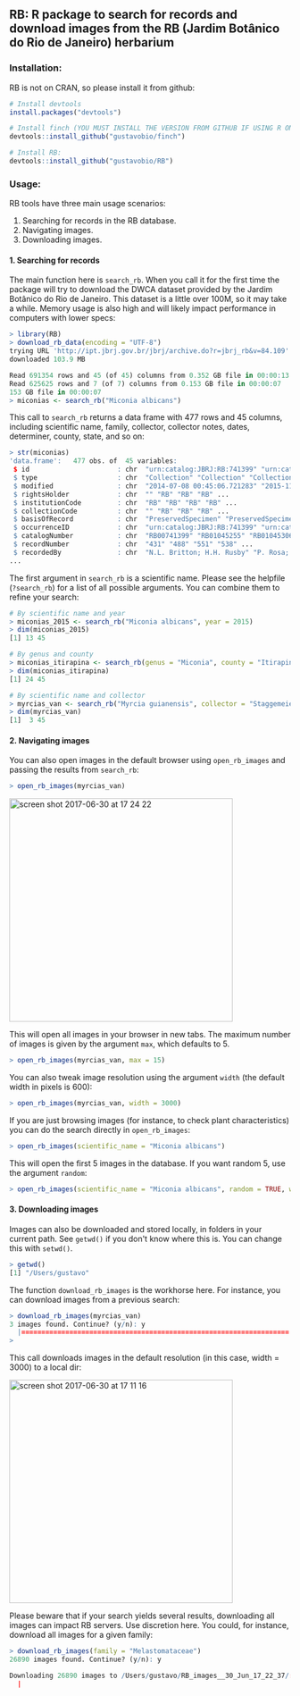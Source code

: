## RB: R package to search for records and download images from the RB (Jardim Botânico do Rio de Janeiro) herbarium

### Installation:

RB is not on CRAN, so please install it from github:

```r
# Install devtools
install.packages("devtools")

# Install finch (YOU MUST INSTALL THE VERSION FROM GITHUB IF USING R ON WINDOWS!)
devtools::install_github("gustavobio/finch")

# Install RB:
devtools::install_github("gustavobio/RB")
```

### Usage:

RB tools have three main usage scenarios:

  1. Searching for records in the RB database.
  2. Navigating images.
  3. Downloading images.
  
#### 1. Searching for records

The main function here is `search_rb`. When you call it for the first time 
the package will try to download the DWCA dataset provided by the Jardim Botânico
do Rio de Janeiro. This dataset is a little over 100M, so it may take a while. Memory usage 
is also high and will likely impact performance in computers with lower specs:

```r
> library(RB)
> download_rb_data(encoding = "UTF-8")
trying URL 'http://ipt.jbrj.gov.br/jbrj/archive.do?r=jbrj_rb&v=84.109'
downloaded 103.9 MB

Read 691354 rows and 45 (of 45) columns from 0.352 GB file in 00:00:13
Read 625625 rows and 7 (of 7) columns from 0.153 GB file in 00:00:07
153 GB file in 00:00:07
> miconias <- search_rb("Miconia albicans")
```

This call to `search_rb` returns a data frame with 477 rows and 45 columns, including scientific name, family,
collector, collector notes, dates, determiner, county, state, and so on:

```r
> str(miconias)
'data.frame':	477 obs. of  45 variables:
 $ id                      : chr  "urn:catalog:JBRJ:RB:741399" "urn:catalog:JBRJ:RB:1045255" "urn:catalog:JBRJ:RB:1045306" "urn:catalog:JBRJ:RB:1045294" ...
 $ type                    : chr  "Collection" "Collection" "Collection" "Collection" ...
 $ modified                : chr  "2014-07-08 00:45:06.721283" "2015-11-30 17:52:29.673752" "2015-11-30 17:52:57.868959" "2015-11-30 19:04:47.934176" ...
 $ rightsHolder            : chr  "" "RB" "RB" "RB" ...
 $ institutionCode         : chr  "RB" "RB" "RB" "RB" ...
 $ collectionCode          : chr  "" "RB" "RB" "RB" ...
 $ basisOfRecord           : chr  "PreservedSpecimen" "PreservedSpecimen" "PreservedSpecimen" "PreservedSpecimen" ...
 $ occurrenceID            : chr  "urn:catalog:JBRJ:RB:741399" "urn:catalog:JBRJ:RB:1045255" "urn:catalog:JBRJ:RB:1045306" "urn:catalog:JBRJ:RB:1045294" ...
 $ catalogNumber           : chr  "RB00741399" "RB01045255" "RB01045306" "RB01045294" ...
 $ recordNumber            : chr  "431" "488" "551" "538" ...
 $ recordedBy              : chr  "N.L. Britton; H.H. Rusby" "P. Rosa; T.S.Pereira; A. Pintor & JF.A. Baumgratz" "P. Rosa; T.S.Pereira; A. Pintor & JF.A. Baumgratz" "P. Rosa; T.S.Pereira; A. Pintor & JF.A. Baumgratz" ...
...
```

The first argument in `search_rb` is a scientific name. Please see the helpfile (`?search_rb`) for a list of all possible arguments. You can combine them to refine your search:

```r
# By scientific name and year
> miconias_2015 <- search_rb("Miconia albicans", year = 2015)
> dim(miconias_2015)
[1] 13 45
```

```r
# By genus and county
> miconias_itirapina <- search_rb(genus = "Miconia", county = "Itirapina")
> dim(miconias_itirapina)
[1] 24 45
```

```r
# By scientific name and collector
> myrcias_van <- search_rb("Myrcia guianensis", collector = "Staggemeier")
> dim(myrcias_van)
[1]  3 45
```

#### 2. Navigating images

You can also open images in the default browser using `open_rb_images` and passing the results from `search_rb`:

```r
> open_rb_images(myrcias_van)
```
<img width="400" alt="screen shot 2017-06-30 at 17 24 22" src="https://user-images.githubusercontent.com/30267/27752751-06fd4da4-5db9-11e7-897b-1b3cc933cf4d.png">


This will open all images in your browser in new tabs. The maximum number of images is given by the argument `max`, which defaults to 5.

```r
> open_rb_images(myrcias_van, max = 15)
```

You can also tweak image resolution using the argument `width` (the default width in pixels is 600):

```r
> open_rb_images(myrcias_van, width = 3000)
```

If you are just browsing images (for instance, to check plant characteristics) you can do the search directly in `open_rb_images`:

```r
> open_rb_images(scientific_name = "Miconia albicans")
``` 

This will open the first 5 images in the database. If you want random 5, use the argument `random`:

```r
> open_rb_images(scientific_name = "Miconia albicans", random = TRUE, width = 3000) # files here will be large
```

#### 3. Downloading images

Images can also be downloaded and stored locally, in folders in your current path. See `getwd()` if you don't know where this is. You can change this with `setwd()`.

```r
> getwd()
[1] "/Users/gustavo"
```

The function `download_rb_images` is the workhorse here. For instance, you can download images from a previous search:

```r
> download_rb_images(myrcias_van)
3 images found. Continue? (y/n): y
  |===================================================================| 100%
> 
``` 

This call downloads images in the default resolution (in this case, width = 3000) to a local dir:

<img width="400" alt="screen shot 2017-06-30 at 17 11 16" src="https://user-images.githubusercontent.com/30267/27752423-4b3a4d20-5db7-11e7-97f1-1b542016de55.png">

Please beware that if your search yields several results, downloading all images can impact RB servers. Use discretion here. You could, for instance,
download all images for a given family:

```r
> download_rb_images(family = "Melastomataceae")
26890 images found. Continue? (y/n): y

Downloading 26890 images to /Users/gustavo/RB_images__30_Jun_17_22_37/:
  |                                                                   |   0%
```

